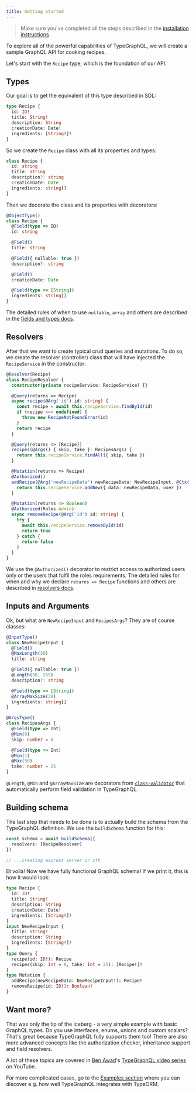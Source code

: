 ```yaml
---
title: Getting started
---
```


> Make sure you've completed all the steps described in the [installation instructions](installation.md).

To explore all of the powerful capabilities of TypeGraphQL, we will create a sample GraphQL API for cooking recipes.

Let's start with the `Recipe` type, which is the foundation of our API.

## Types

Our goal is to get the equivalent of this type described in SDL:

```graphql
type Recipe {
  id: ID!
  title: String!
  description: String
  creationDate: Date!
  ingredients: [String!]!
}
```

So we create the `Recipe` class with all its properties and types:

```typescript
class Recipe {
  id: string
  title: string
  description?: string
  creationDate: Date
  ingredients: string[]
}
```

Then we decorate the class and its properties with decorators:

```typescript
@ObjectType()
class Recipe {
  @Field(type => ID)
  id: string

  @Field()
  title: string

  @Field({ nullable: true })
  description?: string

  @Field()
  creationDate: Date

  @Field(type => [String])
  ingredients: string[]
}
```

The detailed rules of when to use `nullable`, `array` and others are described in the [fields and types docs](types-and-fields.md).

## Resolvers

After that we want to create typical crud queries and mutations. To do so, we create the resolver (controller) class that will have injected the `RecipeService` in the constructor:

```typescript
@Resolver(Recipe)
class RecipeResolver {
  constructor(private recipeService: RecipeService) {}

  @Query(returns => Recipe)
  async recipe(@Arg('id') id: string) {
    const recipe = await this.recipeService.findById(id)
    if (recipe === undefined) {
      throw new RecipeNotFoundError(id)
    }
    return recipe
  }

  @Query(returns => [Recipe])
  recipes(@Args() { skip, take }: RecipesArgs) {
    return this.recipeService.findAll({ skip, take })
  }

  @Mutation(returns => Recipe)
  @Authorized()
  addRecipe(@Arg('newRecipeData') newRecipeData: NewRecipeInput, @Ctx('user') user: User): Promise<Recipe> {
    return this.recipeService.addNew({ data: newRecipeData, user })
  }

  @Mutation(returns => Boolean)
  @Authorized(Roles.Admin)
  async removeRecipe(@Arg('id') id: string) {
    try {
      await this.recipeService.removeById(id)
      return true
    } catch {
      return false
    }
  }
}
```

We use the `@Authorized()` decorator to restrict access to authorized users only or the users that fulfil the roles requirements.
The detailed rules for when and why we declare `returns => Recipe` functions and others are described in [resolvers docs](resolvers.md).

## Inputs and Arguments

Ok, but what are `NewRecipeInput` and `RecipesArgs`? They are of course classes:

```typescript
@InputType()
class NewRecipeInput {
  @Field()
  @MaxLength(30)
  title: string

  @Field({ nullable: true })
  @Length(30, 255)
  description?: string

  @Field(type => [String])
  @ArrayMaxSize(30)
  ingredients: string[]
}

@ArgsType()
class RecipesArgs {
  @Field(type => Int)
  @Min(0)
  skip: number = 0

  @Field(type => Int)
  @Min(1)
  @Max(50)
  take: number = 25
}
```

`@Length`, `@Min` and `@ArrayMaxSize` are decorators from [`class-validator`](https://github.com/typestack/class-validator) that automatically perform field validation in TypeGraphQL.

## Building schema

The last step that needs to be done is to actually build the schema from the TypeGraphQL definition. We use the `buildSchema` function for this:

```typescript
const schema = await buildSchema({
  resolvers: [RecipeResolver]
})

// ...creating express server or sth
```

Et voilà! Now we have fully functional GraphQL schema!
If we print it, this is how it would look:

```graphql
type Recipe {
  id: ID!
  title: String!
  description: String
  creationDate: Date!
  ingredients: [String!]!
}
input NewRecipeInput {
  title: String!
  description: String
  ingredients: [String!]!
}
type Query {
  recipe(id: ID!): Recipe
  recipes(skip: Int = 0, take: Int = 25): [Recipe!]!
}
type Mutation {
  addRecipe(newRecipeData: NewRecipeInput!): Recipe!
  removeRecipe(id: ID!): Boolean!
}
```

## Want more?

That was only the tip of the iceberg - a very simple example with basic GraphQL types. Do you use interfaces, enums, unions and custom scalars? That's great because TypeGraphQL fully supports them too! There are also more advanced concepts like the authorization checker, inheritance support and field resolvers.

A lot of these topics are covered in [Ben Awad](https://github.com/benawad)'s [TypeGraphQL video series](https://www.youtube.com/playlist?list=PLN3n1USn4xlma1bBu3Tloe4NyYn9Ko8Gs) on YouTube.

For more complicated cases, go to the [Examples section](examples.md) where you can discover e.g. how well TypeGraphQL integrates with TypeORM.
